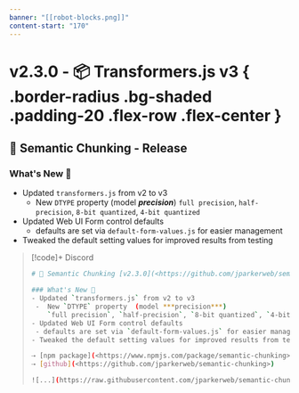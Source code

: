```yaml
---
banner: "[[robot-blocks.png]]"
content-start: "170"
---
```



 # v2.3.0 - 📦 Transformers.js v3 { .border-radius .bg-shaded .padding-20 .flex-row .flex-center }
 ## 🍱 Semantic Chunking - Release 

### What's New 🎉
- Updated `transformers.js` from v2 to v3
  -  New `DTYPE` property  (model ***precision***)
     `full precision`, `half-precision`, `8-bit quantized`, `4-bit quantized`
- Updated Web UI Form control defaults
  - defaults are set via `default-form-values.js` for easier management
- Tweaked the default setting values for improved results from testing




> [!code]+ Discord
> ```bash
># 🍱 Semantic Chunking [v2.3.0](<https://github.com/jparkerweb/semantic-chunking/releases/tag/2.3.4>)
>
>### What's New 🎉
>- Updated `transformers.js` from v2 to v3
>  -  New `DTYPE` property  (model ***precision***)
>     `full precision`, `half-precision`, `8-bit quantized`, `4-bit quantized`
>- Updated Web UI Form control defaults
>  - defaults are set via `default-form-values.js` for easier management
>- Tweaked the default setting values for improved results from testing
>
>⇢ [npm package](<https://www.npmjs.com/package/semantic-chunking>)
>⇢ [github](<https://github.com/jparkerweb/semantic-chunking>)
>
>![...](https://raw.githubusercontent.com/jparkerweb/semantic-chunking/refs/heads/main/.vault/semantic-chunking/images/releases/v2.3.0.jpg)
> ```

